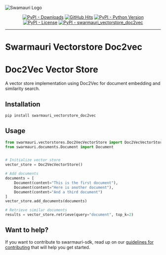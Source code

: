 
![Swamauri Logo](https://res.cloudinary.com/dbjmpekvl/image/upload/v1730099724/Swarmauri-logo-lockup-2048x757_hww01w.png)

<p align="center">
    <a href="https://pypi.org/project/swarmauri_vectorstore_doc2vec/">
        <img src="https://img.shields.io/pypi/dm/swarmauri_vectorstore_doc2vec" alt="PyPI - Downloads"/></a>
    <a href="https://github.com/swarmauri/swarmauri-sdk/pkgs/standards/swarmauri_vectorstore_doc2vec/README.md">
        <img src="https://hits.seeyoufarm.com/api/count/incr/badge.svg?url=https://github.com/swarmauri/swarmauri-sdk/pkgs/standards/swarmauri_vectorstore_doc2vec/README.md&count_bg=%2379C83D&title_bg=%23555555&icon=&icon_color=%23E7E7E7&title=hits&edge_flat=false" alt="GitHub Hits"/></a>
    <a href="https://pypi.org/project/swarmauri_vectorstore_doc2vec/">
        <img src="https://img.shields.io/pypi/pyversions/swarmauri_vectorstore_doc2vec" alt="PyPI - Python Version"/></a>
    <a href="https://pypi.org/project/swarmauri_vectorstore_doc2vec/">
        <img src="https://img.shields.io/pypi/l/swarmauri_vectorstore_doc2vec" alt="PyPI - License"/></a>
    <a href="https://pypi.org/project/swarmauri_vectorstore_doc2vec/">
        <img src="https://img.shields.io/pypi/v/swarmauri_vectorstore_doc2vec?label=swarmauri_vectorstore_doc2vec&color=green" alt="PyPI - swarmauri_vectorstore_doc2vec"/></a>
</p>

---

# Swarmauri Vectorstore Doc2vec
# Doc2Vec Vector Store

A vector store implementation using Doc2Vec for document embedding and similarity search.

## Installation

```bash
pip install swarmauri_vectorstore_doc2vec
```

## Usage

```python
from swarmauri.vectorstores.Doc2VecVectorStore import Doc2VecVectorStore
from swarmauri.documents.Document import Document


# Initialize vector store
vector_store = Doc2VecVectorStore()

# Add documents
documents = [
    Document(content="This is the first document"),
    Document(content="Here is another document"),
    Document(content="And a third document")
]
vector_store.add_documents(documents)

# Retrieve similar documents
results = vector_store.retrieve(query="document", top_k=2)
```

## Want to help?

If you want to contribute to swarmauri-sdk, read up on our [guidelines for contributing](https://github.com/swarmauri/swarmauri-sdk/blob/master/contributing.md) that will help you get started.

